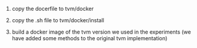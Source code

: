 1. copy the docerfile to tvm/docker

2. copy the .sh file to tvm/docker/install

3. build a docker image of the tvm version we used in the experiments (we have added some methods to the original tvm implementation)

